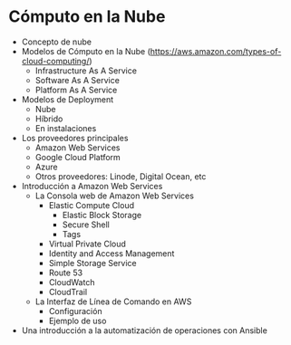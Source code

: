 # Cómputo en la Nube
- Concepto de nube
- Modelos de Cómputo en la Nube (https://aws.amazon.com/types-of-cloud-computing/)
	- Infrastructure As A Service
	- Software As A Service
	- Platform As A Service
- Modelos de Deployment
	- Nube
	- Híbrido
	- En instalaciones
- Los proveedores principales
	- Amazon Web Services 
	- Google Cloud Platform
	- Azure
	- Otros proveedores: Linode, Digital Ocean, etc
- Introducción a Amazon Web Services
	- La Consola web de Amazon Web Services
		- Elastic Compute Cloud
			- Elastic Block Storage
			- Secure Shell
			- Tags
		- Virtual Private Cloud
		- Identity and Access Management 
		- Simple Storage Service
		- Route 53
		- CloudWatch
		- CloudTrail
	- La Interfaz de Línea de Comando en AWS
		- Configuración
		- Ejemplo de uso
- Una introducción a la automatización de operaciones con Ansible
